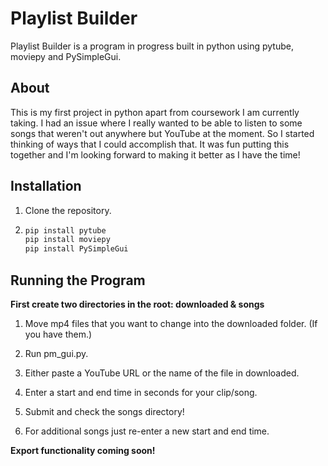 # Playlist Builder

Playlist Builder is a program in progress built in python using pytube, moviepy and PySimpleGui.

## About

This is my first project in python apart from coursework I am currently taking. I had an issue where I really wanted to be able to listen to some songs that weren't out anywhere but YouTube at the moment. So I started thinking of ways that I could accomplish that. It was fun putting this together and I'm looking forward to making it better as I have the time!

## Installation

1. Clone the repository.

2.  ```bash
    pip install pytube
    pip install moviepy
    pip install PySimpleGui
    ```

## Running the Program

**First create two directories in the root: downloaded & songs**

1. Move mp4 files that you want to change into the downloaded folder. (If you have them.)

2. Run pm_gui.py.

3. Either paste a YouTube URL or the name of the file in downloaded.

4. Enter a start and end time in seconds for your clip/song.

5. Submit and check the songs directory!

6. For additional songs just re-enter a new start and end time.

**Export functionality coming soon!**